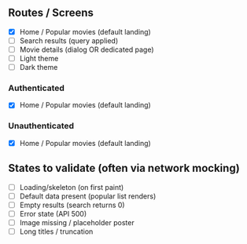 ## Routes / Screens

- [x] Home / Popular movies (default landing)
- [ ] Search results (query applied)
- [ ] Movie details (dialog OR dedicated page)
- [ ] Light theme
- [ ] Dark theme

### Authenticated

- [x] Home / Popular movies (default landing)

### Unauthenticated

- [x] Home / Popular movies (default landing)

## States to validate (often via network mocking)

- [ ] Loading/skeleton (on first paint)
- [ ] Default data present (popular list renders)
- [ ] Empty results (search returns 0)
- [ ] Error state (API 500)
- [ ] Image missing / placeholder poster
- [ ] Long titles / truncation
